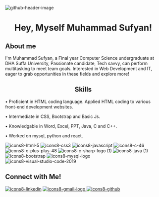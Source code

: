 ![github-header-image](https://user-images.githubusercontent.com/108999846/185427743-6f69cd27-d24e-40f4-8633-420f79ff1ba3.png)


## <h1 align="center"> Hey, Myself Muhammad Sufyan! </h1>

  ## About me
  I'm Muhammad Sufyan, a Final year Computer Science undergraduate at DHA Suffa University, Passionate candidate, Tech savvy,
  can perform multitasking to meet team goals. Interested in Web Development and IT, eager to grab opportunities
  in these fields and explore more!
      
      

## <h2 align="center"> Skills </h2>  

 
 • Proficient in HTML coding language. Applied HTML coding to various front-end development websites.
 
 • Intermediate in CSS, Bootstrap and Basic Js.
 
 • Knowledgable in Word, Excel, PPT, Java, C and C++.
 
 • Worked on mysql, python and react.
 
  
![icons8-html-5](https://user-images.githubusercontent.com/108999846/185442619-ee058377-69d4-4b99-9ec7-ef351bd84873.svg)
![icons8-css3](https://user-images.githubusercontent.com/108999846/185444569-422d0e6f-e21b-4bde-9b0a-c80553eb44a2.svg)
![icons8-javascript](https://user-images.githubusercontent.com/108999846/185446324-2bc708d4-049d-4a13-8fd5-d4ef335fec25.svg)
![icons8-c-46](https://user-images.githubusercontent.com/108999846/185445782-3233b9f0-e177-44a2-9cf6-91792052fa22.png)
![icons8-c-plus-plus-48](https://user-images.githubusercontent.com/108999846/185444586-b691b269-6157-4888-9569-d013faa76cb8.png)
![icons8-c-sharp-logo (1)](https://user-images.githubusercontent.com/108999846/185445144-674b5cf1-8c51-45b8-b8f7-00136ba815a1.svg)
![icons8-java (1)](https://user-images.githubusercontent.com/108999846/185447175-de2ba259-0975-4a33-b80e-8a5658341dff.svg)
![icons8-bootstrap](https://user-images.githubusercontent.com/108999846/185446811-19b9ef29-8050-4eaa-b81c-288e89712f9f.svg)
![icons8-mysql-logo](https://user-images.githubusercontent.com/108999846/185446823-4efb19d6-cf48-423e-8655-948910dbf4bc.svg)
![icons8-visual-studio-code-2019](https://user-images.githubusercontent.com/108999846/185447431-b7758f08-ad8f-416b-a06e-f018e10f522c.svg)

 

## Connect with Me!
  <a target="_blank" href="https://www.linkedin.com/in/muhammad-sufyan42069/">![icons8-linkedin](https://user-images.githubusercontent.com/108999846/185450256-17aff683-89aa-4189-a09e-bcf0dd63c1f2.svg)</a>
<a href="mailto:muhammadsufyan00ms@gmail.com">![icons8-gmail-logo](https://user-images.githubusercontent.com/108999846/185451307-68b8430a-50ff-425a-a746-4279eec991e5.svg)
</a>
<a target="_blank" href="https://github.com/sufyan14">![icons8-github](https://user-images.githubusercontent.com/108999846/185451852-dbff867d-90ca-4858-bd55-419ddb069e20.svg)
</a>  


  
